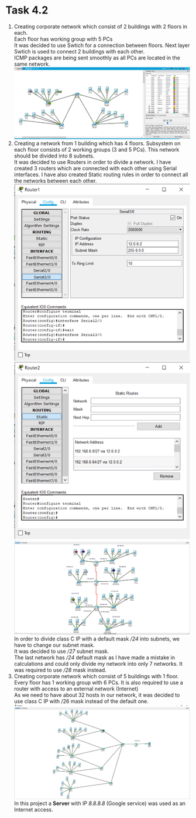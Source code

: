 # Task 4.2
1. Creating corporate network which consist of 2 buildings with 2 floors in each.  
Each floor has working group with 5 PCs  
It was decided to use Swtich for a connection between floors. Next layer Swtich is used to connect 2 buildings with each other.  
ICMP packages are being sent smoothly as all PCs are located in the same network.  
![image](./screenshots/1.png)  
2. Creating a network from 1 building which has 4 floors. Subsystem on each floor consists of 2 working groups (3 and 5 PCs). This network should be divided into 8 subnets.  
It was decided to use Routers in order  to divide a network.  I have created 3 routers which are connected with each other using Serial interfaces.  I have also created Static routing rules in order to connect all the networks between each other. 
![image](./screenshots/Serial.png)  
![image](./screenshots/Static.png)  
![image](./screenshots/2.png)  
In order to divide class C IP with a default mask */24* into subnets, we have to change our subnet mask.  
It was decided to use */27* subnet mask.   
The last network has */24* default mask as I have made a mistake in calculations and could only divide my network into only 7 networks. It was required to use */28* mask instead.  
3. Creating corporate network which consist of 5 buildings with 1 floor. Every floor has 1 working group with 6 PCs. It is also required to use a router with access to an external network (Internet)  
As we need to have about 32 hosts in our network, it was decided to use class C IP with /26 mask instead of the default one.  
![image](./screenshots/3.png)  
In this project a **Server** with IP *8.8.8.8* (Google service) was used as an Internet access.  

